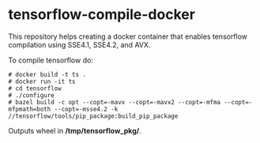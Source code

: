 # tensorflow-compile-docker
This repository helps creating a docker container that enables tensorflow compilation using SSE4.1, SSE4.2, and AVX.

To compile tensorflow do:

```
# docker build -t ts .
# docker run -it ts
# cd tensorflow
# ./configure
# bazel build -c opt --copt=-mavx --copt=-mavx2 --copt=-mfma --copt=-mfpmath=both --copt=-msse4.2 -k //tensorflow/tools/pip_package:build_pip_package
```
Outputs wheel in **/tmp/tensorflow_pkg/**.
